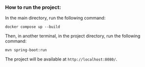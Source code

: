### How to run the project:

In the main directory, run the following command:

```shell
docker compose up --build
```

Then, in another terminal, in the project directory, run the following command:

```shell
mvn spring-boot:run
```

The project will be available at `http://localhost:8080/`.